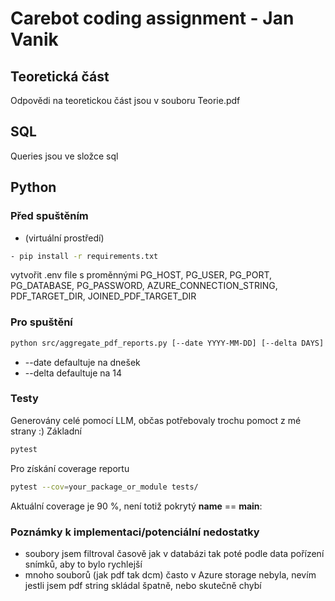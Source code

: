 # Carebot coding assignment - Jan Vanik

## Teoretická část
Odpovědi na teoretickou část jsou v souboru Teorie.pdf

## SQL

Queries jsou ve složce sql

## Python
### Před spuštěním
- (virtuální prostředí)
```bash
- pip install -r requirements.txt
```
vytvořit .env file s proměnnými
PG_HOST,
PG_USER,
PG_PORT,
PG_DATABASE,
PG_PASSWORD,
AZURE_CONNECTION_STRING,
PDF_TARGET_DIR,
JOINED_PDF_TARGET_DIR


### Pro spuštění 
```bash
python src/aggregate_pdf_reports.py [--date YYYY-MM-DD] [--delta DAYS]
```
- --date defaultuje na dnešek
- --delta defaultuje na 14

### Testy
Generovány celé pomocí LLM, občas potřebovaly trochu pomoct z mé strany :)
Základní
```bash
pytest
```
Pro získání coverage reportu
```bash
pytest --cov=your_package_or_module tests/
```
Aktuální coverage je 90 %, není totiž pokrytý __name__ == __main__:

### Poznámky k implementaci/potenciální nedostatky
- soubory jsem filtroval časově jak v databázi tak poté podle data pořízení snímků, aby to bylo rychlejší
- mnoho souborů (jak pdf tak dcm) často v Azure storage nebyla, nevím jestli jsem pdf string skládal špatně, nebo skutečně chybí
